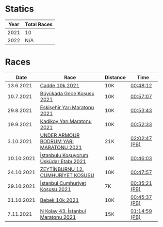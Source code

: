 # Statics

| Year         | Total Races     | 
|--------------|-----------|
| 2021 |  10 | 
| 2022 |  N/A | 



# Races

| Date         | Race     | Distance |Time |
|--------------|-----------|------------|-----------|
| 13.6.2021| [Cadde 10k 2021](https://www.cadde10k.com)   | 10K | [00:48:12](https://results.sporthive.com/events/6809733337178650880/races/478364/bib/1705)      |
| 10.7.2021| [Büyükada Gece Koşusu 2021](https://buyukadakosusu.com)   | 10K | [00:57:07](https://merbespor.com/results/G-Live/g-live.html?f=../buyukada2021/Buyukada_Gece_Kosusu.clax)      |
| 29.8.2021| [Eskişehir Yarı Maratonu 2021](https://www.eskisehiryarimaratonu.com)   | 10K | [00:53:43](https://www.racetecresults.com/myresults.aspx?CId=19782&RId=47&EId=1&AId=26310)      |
| 19.9.2021| [Kadikoy Yarı Maratonu 2021](https://www.kadikoyyarimaratonu.com)   | 10K |  [00:52:33](https://www.racetecresults.com/myresults.aspx?CId=19782&RId=49&EId=1&AId=30538)      |
| 3.10.2021 | [UNDER ARMOUR BODRUM YARI MARATONU 2021](https://www.bodrumyarimaratonu.com)   | 21K | [02:02:47 (PB)](http://results.splittime.nl/results/ShowEvent.aspx?EventID=410)      |
| 10.10.2021| [İstanbulu Koşuyorum Üsküdar Etabı 2021](https://www.istanbulukosuyorum.istanbul)   | 10K | [00:46:03](https://event.spor.istanbul/eventresults.aspx)      |
| 24.10.2021| [ZEYTİNBURNU 12. CUMHURİYET KOŞUSU](http://zeytinburnucumhuriyetkosusu.com)   | 10K | [00:47:57](http://racetiming.com.tr/wp-content/uploads/2021/10/zeytingenel.pdf)      |
| 29.10.2021 | [İstanbul Cumhuriyet Koşusu 2021](https://istanbulcumhuriyetkosusu.com.tr)   | 7K | [00:35:21 (PB)](https://www.racetecresults.com/Search.aspx?CId=19782&RId=53&S=kumbasar)      |
| 31.10.2021| [Bebek 10k 2021](https://www.bebek10k.com)   | 10K | [00:45:37 (PB)](http://results.splittime.nl/results/ShowEvent.aspx?EventID=426)      |
| 7.11.2021 | [N Kolay 43. İstanbul Maratonu 2021](https://maraton.istanbul)   | 15K | [01:14:59 (PB)](https://event.spor.istanbul/eventresults.aspx)      |


